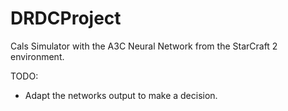 # DRDCProject
Cals Simulator with the A3C Neural Network from the StarCraft 2 environment.

TODO:
  - Adapt the networks output to make a decision.

